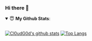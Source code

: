 ### Hi there 👋

<details open>
 <summary> 😇 <b>My Github Stats</b>: </summary>
<br>

[![Cl0udG0d's github stats](https://github-readme-stats.vercel.app/api?username=milkguy&theme=onedark)](https://github.com/anuraghazra/github-readme-stats)
[![Top Langs](https://github-readme-stats.vercel.app/api/top-langs/?username=milkguy&theme=onedark)](https://github.com/anuraghazra/github-readme-stats)

</details>






<!--
**milkguy/milkguy** is a ✨ _special_ ✨ repository because its `README.md` (this file) appears on your GitHub profile.

Here are some ideas to get you started:

- 🔭 I’m currently working on ...
- 🌱 I’m currently learning ...
- 👯 I’m looking to collaborate on ...
- 🤔 I’m looking for help with ...
- 💬 Ask me about ...
- 📫 How to reach me: ...
- 😄 Pronouns: ...
- ⚡ Fun fact: ...
-->
